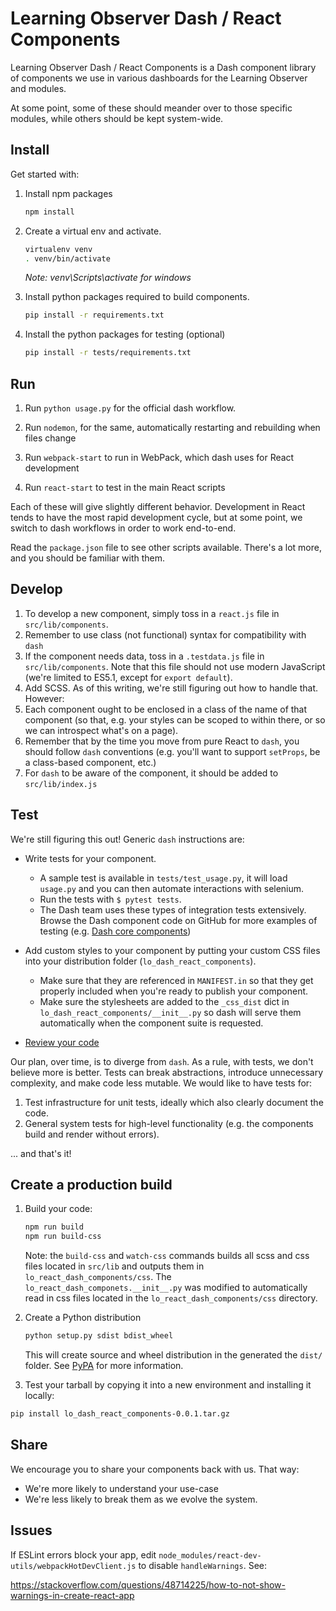 # Learning Observer Dash / React Components

Learning Observer Dash / React Components is a Dash component library of components we use in various dashboards for the Learning Observer and modules.

At some point, some of these should meander over to those specific modules, while others should be kept system-wide.

## Install

Get started with:

1. Install npm packages

    ```bash
    npm install
    ```

2. Create a virtual env and activate.

    ```bash
    virtualenv venv
    . venv/bin/activate
    ```

    _Note: venv\Scripts\activate for windows_

3. Install python packages required to build components.

    ```bash
    pip install -r requirements.txt
    ```

4. Install the python packages for testing (optional)

    ```bash
    pip install -r tests/requirements.txt
    ```

## Run

1. Run `python usage.py` for the official dash workflow.

2. Run `nodemon`, for the same, automatically restarting and rebuilding when files change

3. Run `webpack-start` to run in WebPack, which dash uses for React development

4. Run `react-start` to test in the main React scripts

Each of these will give slightly different behavior. Development in React tends to have the most rapid development cycle, but at some point, we switch to dash workflows in order to work end-to-end.

Read the `package.json` file to see other scripts available. There's a lot more, and you should be familiar with them.

## Develop

1. To develop a new component, simply toss in a `react.js` file in `src/lib/components`.
2. Remember to use class (not functional) syntax for compatibility with `dash`
3. If the component needs data, toss in a `.testdata.js` file in `src/lib/components`. Note that this file should not use modern JavaScript (we're limited to ES5.1, except for `export default`).
4. Add SCSS. As of this writing, we're still figuring out how to handle that. However:
5. Each component ought to be enclosed in a class of the name of that component (so that, e.g. your styles can be scoped to within there, or so we can introspect what's on a page).
6. Remember that by the time you move from pure React to `dash`, you should follow `dash` conventions (e.g. you'll want to support `setProps`, be a class-based component, etc.)
7. For `dash` to be aware of the component, it should be added to `src/lib/index.js`

## Test

We're still figuring this out! Generic `dash` instructions are:

- Write tests for your component.

  - A sample test is available in `tests/test_usage.py`, it will load `usage.py` and you can then automate interactions with selenium.
  - Run the tests with `$ pytest tests`.
  - The Dash team uses these types of integration tests extensively. Browse the Dash component code on GitHub for more examples of testing (e.g. [Dash core components](https://github.com/plotly/dash-core-components))

- Add custom styles to your component by putting your custom CSS files into your distribution folder (`lo_dash_react_components`).

  - Make sure that they are referenced in `MANIFEST.in` so that they get properly included when you're ready to publish your component.
  - Make sure the stylesheets are added to the `_css_dist` dict in `lo_dash_react_components/__init__.py` so dash will serve them automatically when the component suite is requested.

- [Review your code](./review_checklist.md)

Our plan, over time, is to diverge from `dash`. As a rule, with tests, we don't believe more is better. Tests can break abstractions, introduce unnecessary complexity, and make code less mutable. We would like to have tests for:

1. Test infrastructure for unit tests, ideally which also clearly document the code.
2. General system tests for high-level functionality (e.g. the components build and render without errors).

... and that's it!

## Create a production build

1. Build your code:

    ```bash
    npm run build
    npm run build-css
    ```

    Note: the `build-css` and `watch-css` commands builds all scss and css files located in `src/lib` and outputs them in `lo_react_dash_components/css`.
    The `lo_react_dash_componets.__init__.py` was modified to automatically read in css files located in the `lo_react_dash_components/css` directory.

2. Create a Python distribution

    ```bash
    python setup.py sdist bdist_wheel
    ```

    This will create source and wheel distribution in the generated the `dist/` folder.
    See [PyPA](https://packaging.python.org/guides/distributing-packages-using-setuptools/#packaging-your-project)
    for more information.

3. Test your tarball by copying it into a new environment and installing it locally:

```bash
pip install lo_dash_react_components-0.0.1.tar.gz
```

## Share

We encourage you to share your components back with us. That way:

- We're more likely to understand your use-case
- We're less likely to break them as we evolve the system.

## Issues

If ESLint errors block your app, edit `node_modules/react-dev-utils/webpackHotDevClient.js` to disable `handleWarnings`. See:

https://stackoverflow.com/questions/48714225/how-to-not-show-warnings-in-create-react-app
